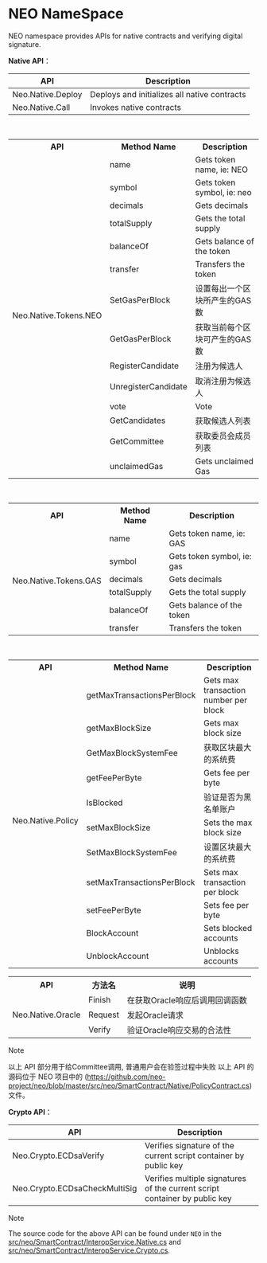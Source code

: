 # NEO NameSpace

NEO namespace provides APIs for native contracts and verifying digital signature.

**Native API**：

| API                           | Description                         |
| -- | --|
|Neo.Native.Deploy|Deploys and initializes all native contracts|
|Neo.Native.Call|Invokes native contracts|

<br/>

<table class="table table-hover">
	<tr>
	    <th>API</th>
	    <th>Method Name</th>
	    <th>Description</th>  
	</tr >
	<tr >
	    <td rowspan="15">Neo.Native.Tokens.NEO</td>
	    <td>name</td>
	    <td>Gets token name, ie: NEO</td>
	</tr>
	<tr>
	    <td>symbol</td>
	    <td>Gets token symbol, ie: neo</td>
	</tr>
	<tr>
	    <td>decimals</td>
	    <td>Gets decimals</td>
	</tr>
	<tr>
	    <td>totalSupply</td>
	    <td>Gets the total supply</td>
	</tr>
	<tr>
	    <td>balanceOf</td>
	    <td>Gets balance of the token</td>
	</tr>
	<tr>
	    <td>transfer</td>
	    <td>Transfers the token</td>
	</tr>
    <tr>
	    <td>SetGasPerBlock</td>
	    <td>设置每出一个区块所产生的GAS数</td>
	</tr>
	<tr>
	    <td>GetGasPerBlock</td>
	    <td>获取当前每个区块可产生的GAS数</td>
	</tr>
	<tr>
	    <td>RegisterCandidate</td>
	    <td>注册为候选人</td>
	</tr>
	<tr>
	    <td>UnregisterCandidate</td>
	    <td>取消注册为候选人</td>
	</tr>
	<tr>
	    <td>vote</td>
	    <td>Vote</td>
	</tr>
	<tr>
	    <td>GetCandidates</td>
	    <td>获取候选人列表</td>
	</tr>
	<tr>
	    <td>GetCommittee</td>
	    <td>获取委员会成员列表</td>
	</tr>
	<tr><td>unclaimedGas</td>
	    <td>Gets unclaimed Gas</td>
	</tr>
</table>


<br/>

<table class="table table-hover">
	<tr>
	    <th>API</th>
	    <th>Method Name</th>
	    <th>Description</th>  
	</tr >
	<tr >
	    <td rowspan="7">Neo.Native.Tokens.GAS</td>
	    <td>name</td>
	    <td>Gets token name, ie: GAS</td>
	</tr>
	<tr>
	    <td>symbol</td>
	    <td>Gets token symbol, ie: gas</td>
	</tr>
	<tr>
	    <td>decimals</td>
	    <td>Gets decimals</td>
	</tr>
	<tr>
	    <td>totalSupply</td>
	    <td>Gets the total supply</td>
	</tr>
	<tr>
	    <td>balanceOf</td>
	    <td>Gets balance of the token</td>
	</tr>
	<tr>
	    <td>transfer</td>
	    <td>Transfers the token</td>
	</tr>
</table>

<br/>

<table class="table table-hover">
	<tr>
	    <th>API</th>
	    <th>Method Name</th>
	    <th>Description</th>  
	</tr >
	<tr >
	    <td rowspan="11">Neo.Native.Policy</td>
	    <td>getMaxTransactionsPerBlock</td>
	    <td>Gets max transaction number per block</td>
	</tr>
	<tr>
	    <td>getMaxBlockSize</td>
	    <td>Gets max block size</td>
	</tr>
    	<tr>
	    <td>GetMaxBlockSystemFee</td>
	    <td>获取区块最大的系统费</td>
	</tr>
	<tr>
	    <td>getFeePerByte</td>
	    <td>Gets fee per byte</td>
	</tr>
   	<tr>
		<td>IsBlocked</td>
	    <td>验证是否为黑名单账户</td>
	</tr>
	<tr>
	    <td>setMaxBlockSize</td>
	    <td>Sets the max block size</td>
	</tr>
	<tr>
		<td>SetMaxBlockSystemFee</td>
	    <td>设置区块最大的系统费</td>
    </tr>
    <tr><td>setMaxTransactionsPerBlock</td>
	    <td>Sets max transaction per block</td>
	</tr>
    <tr><td>setFeePerByte</td>
	    <td>Sets fee per byte</td>
	</tr>
    <tr>
		<td>BlockAccount</td>
	    <td>Sets blocked accounts</td>
	</tr>
    <tr>
		<td>UnblockAccount</td>
	    <td>Unblocks accounts</td>
	</tr>
</table>

<table class="table table-hover">
	<tr>
	    <th>API</th>
	    <th>方法名</th>
	    <th>说明</th>  
	</tr >
	<tr >
	    <td rowspan="3">Neo.Native.Oracle</td>
	    <td>Finish</td>
	    <td>在获取Oracle响应后调用回调函数</td>
	</tr>
	<tr>
	    <td>Request</td>
	    <td>发起Oracle请求</td>
	</tr>
	<tr>
	    <td>Verify</td>
	    <td>验证Oracle响应交易的合法性</td>
	</tr>
</table>

> [!Note]
>
> 以上 API 部分用于给Committee调用, 普通用户会在验签过程中失败
> 以上 API 的源码位于 NEO 项目中的 (https://github.com/neo-project/neo/blob/master/src/neo/SmartContract/Native/PolicyContract.cs) 文件。

**Crypto API**：

| API                           | Description                         |
| -- | -- |
| Neo.Crypto.ECDsaVerify            | Verifies signature of the current script container by public key                 |
| Neo.Crypto.ECDsaCheckMultiSig       | Verifies multiple signatures of the current script container by public key                 |

> [!Note]
>
> The source code for the above API can be found under `NEO` in the [src/neo/SmartContract/InteropService.Native.cs](https://github.com/neo-project/neo/blob/master/src/neo/SmartContract/InteropService.Native.cs) and [src/neo/SmartContract/InteropService.Crypto.cs](https://github.com/neo-project/neo/blob/master/src/neo/SmartContract/InteropService.Crypto.cs).